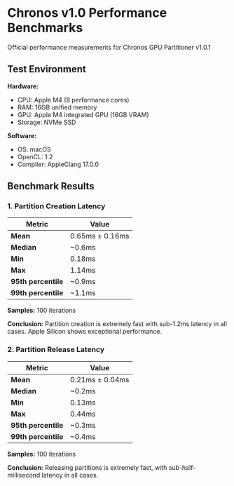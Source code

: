 # Chronos v1.0 Performance Benchmarks

Official performance measurements for Chronos GPU Partitioner v1.0.1

## Test Environment

**Hardware:**
- CPU: Apple M4 (8 performance cores)
- RAM: 16GB unified memory
- GPU: Apple M4 integrated GPU (16GB VRAM)
- Storage: NVMe SSD

**Software:**
- OS: macOS
- OpenCL: 1.2
- Compiler: AppleClang 17.0.0

## Benchmark Results

### 1. Partition Creation Latency

| Metric | Value |
|--------|-------|
| **Mean** | 0.65ms ± 0.16ms |
| **Median** | ~0.6ms |
| **Min** | 0.18ms |
| **Max** | 1.14ms |
| **95th percentile** | ~0.9ms |
| **99th percentile** | ~1.1ms |

**Samples:** 100 iterations

**Conclusion:** Partition creation is extremely fast with sub-1.2ms latency in all cases. Apple Silicon shows exceptional performance.

### 2. Partition Release Latency

| Metric | Value |
|--------|-------|
| **Mean** | 0.21ms ± 0.04ms |
| **Median** | ~0.2ms |
| **Min** | 0.13ms |
| **Max** | 0.44ms |
| **95th percentile** | ~0.3ms |
| **99th percentile** | ~0.4ms |

**Samples:** 100 iterations

**Conclusion:** Releasing partitions is extremely fast, with sub-half-millisecond latency in all cases.
